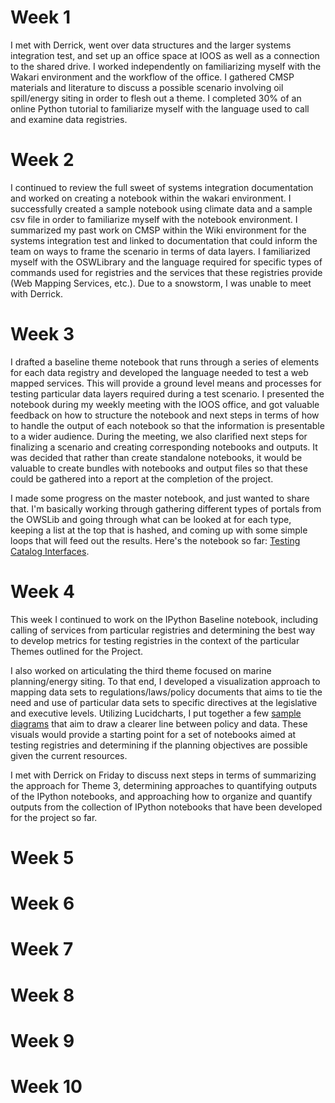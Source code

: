# Week 1
I met with Derrick, went over data structures and the larger systems integration test, and set up an office space at IOOS as well as a connection to the shared drive.  I worked independently on familiarizing myself with the Wakari environment and the workflow of the office.  I gathered CMSP materials and literature to discuss a possible scenario involving oil spill/energy siting in order to flesh out a theme.  I completed 30% of an online Python tutorial to familiarize myself with the language used to call and examine data registries.
  
# Week 2
I continued to review the full sweet of systems integration documentation and worked on creating a notebook within the wakari environment. I successfully created a sample notebook using climate data and a sample csv file in order to familiarize myself with the notebook environment.  I summarized my past work on CMSP within the Wiki environment for the systems integration test and linked to documentation that could inform the team on ways to frame the scenario in terms of data layers.  I familiarized myself with the OSWLibrary and the language required for specific types of commands used for registries and the services that these registries provide (Web Mapping Services, etc.).  Due to a snowstorm, I was unable to meet with Derrick.

# Week 3
I drafted a baseline theme notebook that runs through a series of elements for each data registry and developed the language needed to test a web mapped services.  This will provide a ground level means and processes for testing particular data layers required during a test scenario.  I presented the notebook during my weekly meeting with the IOOS office, and got valuable feedback on how to structure the notebook and next steps in terms of how to handle the output of each notebook so that the information is presentable to a wider audience.  During the meeting, we also clarified next steps for finalizing a scenario and creating corresponding notebooks and outputs.  It was decided that rather than create standalone notebooks, it would be valuable to create bundles with notebooks and output files so that these could be gathered into a report at the completion of the project.

I made some progress on the master notebook, and just wanted to share that. I'm basically working through gathering different types of portals from the OWSLib and going through what can be looked at for each type, keeping a list at the top that is hashed, and coming up with some simple loops that will feed out the results. Here's the notebook so far:  [Testing Catalog Interfaces](https://www.wakari.io/sharing/bundle/hdean/Testing%20Catalog%20Interfaces). 

# Week 4

This week I continued to work on the IPython Baseline notebook, including calling of services from particular registries and determining the best way to develop metrics for testing registries in the context of the particular Themes outlined for the Project.

I also worked on articulating the third theme focused on marine planning/energy siting.  To that end, I developed a visualization approach to mapping data sets to regulations/laws/policy documents that aims to tie the need and use of particular data sets to specific directives at the legislative and executive levels.  Utilizing Lucidcharts, I put together a few [sample diagrams](https://www.lucidchart.com/documents/view/41ba-1ae4-530cf34b-ba4d-50540a00c050) that aim to draw a clearer line between policy and data.  These visuals would provide a starting point for a set of notebooks aimed at testing registries and determining if the planning objectives are possible given the current resources.

I met with Derrick on Friday to discuss next steps in terms of summarizing the approach for Theme 3, determining approaches to quantifying outputs of the IPython notebooks, and approaching how to organize and quantify outputs from the collection of IPython notebooks that have been developed for the project so far.

# Week 5

# Week 6

# Week 7

# Week 8

# Week 9

# Week 10